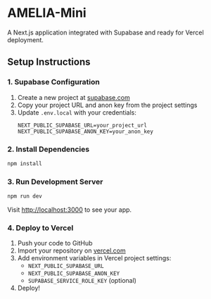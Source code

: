 # AMELIA-Mini

A Next.js application integrated with Supabase and ready for Vercel deployment.

## Setup Instructions

### 1. Supabase Configuration

1. Create a new project at [supabase.com](https://supabase.com)
2. Copy your project URL and anon key from the project settings
3. Update `.env.local` with your credentials:
   ```
   NEXT_PUBLIC_SUPABASE_URL=your_project_url
   NEXT_PUBLIC_SUPABASE_ANON_KEY=your_anon_key
   ```

### 2. Install Dependencies

```bash
npm install
```

### 3. Run Development Server

```bash
npm run dev
```

Visit [http://localhost:3000](http://localhost:3000) to see your app.

### 4. Deploy to Vercel

1. Push your code to GitHub
2. Import your repository on [vercel.com](https://vercel.com)
3. Add environment variables in Vercel project settings:
   - `NEXT_PUBLIC_SUPABASE_URL`
   - `NEXT_PUBLIC_SUPABASE_ANON_KEY`
   - `SUPABASE_SERVICE_ROLE_KEY` (optional)
4. Deploy!

## Features

- Next.js 14 with App Router
- TypeScript support
- Tailwind CSS styling
- Supabase authentication and database
- API route for testing Supabase connection at `/api/test`
- Ready for Vercel deployment